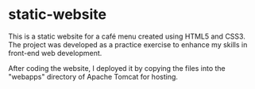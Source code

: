 # static-website
This is a static website for a café menu created using HTML5 and CSS3. The project was developed as a practice exercise to enhance my skills in front-end web development.

After coding the website, I deployed it by copying the files into the "webapps" directory of Apache Tomcat for hosting.
